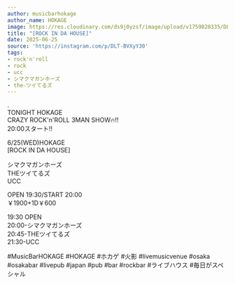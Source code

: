 ```yaml
---
author: musicbarhokage
author_name: HOKAGE
image: https://res.cloudinary.com/ds9j0yzsf/image/upload/v1759820335/DLT-BVXyY30.jpg
title: "[ROCK IN DA HOUSE]"
date: 2025-06-25
source: 'https://instagram.com/p/DLT-BVXyY30'
tags:
- rock'n'roll
- rock
- ucc
- シマクマガンホーズ
- the☆ツイてるズ
---
```

.<br>
TONIGHT HOKAGE<br>
CRAZY ROCK'n'ROLL 3MAN SHOW🔥‼️<br>
20:00スタート‼️

6/25(WED)HOKAGE<br>
[ROCK IN DA HOUSE]

シマクマガンホーズ<br>
THEツイてるズ<br>
UCC

OPEN 19:30/START 20:00<br>
￥1900+1D￥600

19:30 OPEN<br>
20:00-シマクマガンホーズ<br>
20:45-THEツイてるズ<br>
21:30-UCC

#MusicBarHOKAGE #HOKAGE #ホカゲ #火影 #livemusicvenue #osaka #osakabar #livepub #japan #pub #bar #rockbar #ライブハウス #毎日がスペシャル